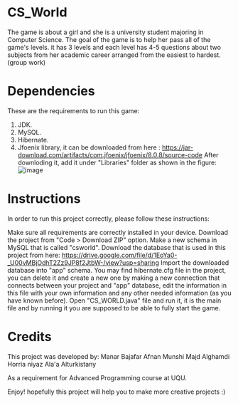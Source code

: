 # CS_World
The game is about a girl and she is a university student majoring in Computer Science. The goal of the game is to help her pass all of the game's levels. it has 3 levels and each level has 4-5 questions about two subjects from her academic career arranged from the easiest to hardest. (group work)

# Dependencies
These are the requirements to run this game:

1. JDK.
2. MySQL.
3. Hibernate.
4. Jfoenix library, it can be downloaded from here : https://jar-download.com/artifacts/com.jfoenix/jfoenix/8.0.8/source-code
After downloding it, add it under "Libraries" folder as shown in the figure:
![image](https://user-images.githubusercontent.com/60103703/157100960-a6e12cae-0fd5-4fe8-94f4-0320141901d7.png)

# Instructions
In order to run this project correctly, please follow these instructions:

Make sure all requirements are correctly installed in your device.
Download the project from "Code > Download ZIP" option.
Make a new schema in MySQL that is called "csworld".
Download the database that is used in this project from here: https://drive.google.com/file/d/1EoYa0-_U00vMBjOdhT2Zz9JP8f2JtbW-/view?usp=sharing
Import the downloaded database into "app" schema.
You may find hibernate.cfg file in the project, you can delete it and create a new one by making a new connection that connects between your project and "app" database, edit the information in this file with your own information and any other needed information (as you have known before).
Open "CS_WORLD.java" file and run it, it is the main file and by running it you are supposed to be able to fully start the game.

# Credits
This project was developed by:
Manar Bajafar 
Afnan Munshi
Majd Alghamdi 
Horria niyaz
Ala'a Alturkistany  

As a requirement for Advanced Programming course at UQU.

Enjoy! hopefully this project will help you to make more creative projects :)

